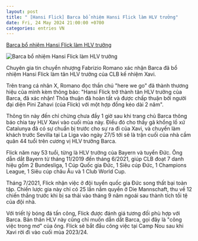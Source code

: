 ```yaml
---
layout: post
title: " [Hansi Flick] Barca bổ nhiệm Hansi Flick làm HLV trưởng"
date: Fri, 24 May 2024 21:00:00 +0700
categories: entries VN
---
```

[Barca bổ nhiệm Hansi Flick làm HLV trưởng](https://bongdaplus.vn/la-liga/barca-bo-nhiem-hansi-flick-lam-hlv-truong-4323442405.html)

![Barca bổ nhiệm Hansi Flick làm HLV trưởng](https://cdn.bongdaplus.vn/Assets/Media/2024/05/24/66/hansi-flick.jpg)

Chuyên gia tin chuyển nhượng Fabrizio Romano xác nhận Barca đã bổ nhiệm Hansi Flick làm tân HLV trưởng của CLB kế nhiệm Xavi.

Trên trang cá nhân X, Romano đọc thần chú "here we go" đã thành thương hiệu của mình kèm thông báo: "Hansi Flick trở thành tân HLV trưởng của Barca, đã xác nhận! Thỏa thuận đã hoàn tất và được chấp thuận bởi người đại diện Pini Zahavi (của Flick) với một hợp đồng kéo dài 2 năm".

Thông tin này đến chỉ chừng chưa đầy 1 giờ sau khi trang chủ Barca thông báo chia tay HLV Xavi vào cuối mùa này. Điều đó cho thấy gã khổng lồ xứ Catalunya đã có sự chuẩn bị trước cho sự ra đi của Xavi, và chuyến làm khách trước Sevilla tại La Liga vào ngày 27/5 tới sẽ là trận cuối của nhà cầm quân 44 tuổi trên cương vị HLV trưởng Barca.

Flick năm nay 53 tuổi, từng là HLV trưởng của Bayern và tuyển Đức. Ông dẫn dắt Bayern từ tháng 11/2019 đến tháng 6/2021, giúp CLB đoạt 7 danh hiệu gồm 2 Bundesliga, 1 Cúp Quốc gia Đức, 1 Siêu cúp Đức, 1 Champions League, 1 Siêu cúp châu Âu và 1 Club World Cup.

Tháng 7/2021, Flick nhận việc ở đội tuyển quốc gia Đức song thất bại toàn tập. Chiến lược gia này chỉ có 25 lần nắm quyền ở Die Mannschaft, thu về 12 chiến thắng trước khi bị sa thải vào tháng 9 năm ngoái sau thành tích tồi tệ của đội nhà.

Với triết lý bóng đá tấn công, Flick được đánh giá tương đối phù hợp với Barca. Bản thân HLV này cũng chỉ muốn dẫn dắt Barca, gọi đây là "công việc trong mơ" của ông. Flick sẽ bắt đầu công việc tại Camp Nou sau khi Xavi rời đi vào cuối mùa 2023/24.

